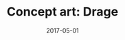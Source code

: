 ---
title: "Concept art: Drage"
date: 2017-05-01
categories:
    - svart hvit
tags:
    - fantasi
---